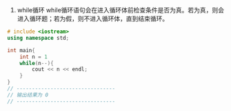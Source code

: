 1. while循环
   while循环语句会在进入循环体前检查条件是否为真。若为真，则会进入循环题；若为假，则不进入循环体，直到结束循环。
```CPP
# include <iostream>
using namespace std;

int main{
    int n = 1
    while(n--){
        cout << n << endl;
    }
}
// --------------------------------
// 输出结果为 0
// --------------------------------
```
